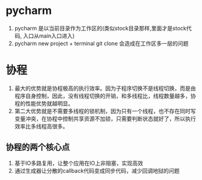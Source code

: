 # pycharm

1. pycharm 是以当前目录作为工作区的(类似stock目录那样,里面才是stock代码, 入口从main入口进入)
1. pycharm new project + terminal git clone 会造成在工作区多一层的问题

# 协程

1. 最大的优势就是协程极高的执行效率。因为子程序切换不是线程切换，而是由程序自身控制，因此，没有线程切换的开销，和多线程比，线程数量越多，协程的性能优势就越明显。
1. 第二大优势就是不需要多线程的锁机制，因为只有一个线程，也不存在同时写变量冲突，在协程中控制共享资源不加锁，只需要判断状态就好了，所以执行效率比多线程高很多。

## 协程的两个核心点

1. 基于IO多路复用，让整个应用在IO上非阻塞，实现高效
1. 通过生成器让分散的callback代码变成同步代码，减少回调地狱的问题
